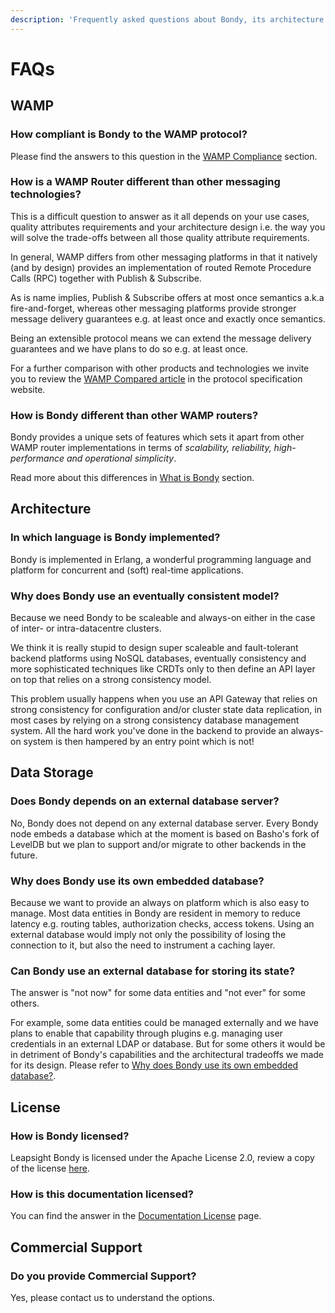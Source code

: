 ```yaml
---
description: 'Frequently asked questions about Bondy, its architecture and WAMP.'
---
```


# FAQs

## WAMP

### How compliant is Bondy to the WAMP protocol?

Please find the answers to this question in the [WAMP Compliance](reference/wamp-compliance/) section.

### How is a WAMP Router different than other messaging technologies?

This is a difficult question to answer as it all depends on your use cases, quality attributes requirements and your architecture design i.e. the way you will solve the trade-offs between all those quality attribute requirements.

In general, WAMP differs from other messaging platforms in that it natively \(and by design\) provides an implementation of routed Remote Procedure Calls \(RPC\) together with Publish & Subscribe.

As is name implies, Publish & Subscribe offers at most once semantics a.k.a fire-and-forget, whereas other messaging platforms provide stronger message delivery guarantees e.g. at least once and exactly once semantics.

Being an extensible protocol means we can extend the message delivery guarantees and we have plans to do so e.g. at least once.

For a further comparison with other products and technologies we invite you to review the [WAMP Compared article](https://wamp-proto.org/comparison.html) in the protocol specification website.

### How is Bondy different than other WAMP routers?

Bondy provides a unique sets of features which sets it apart from other WAMP router implementations in terms of _scalability, reliability, high-performance and operational simplicity_.

Read more about this differences in  [What is Bondy](overview/what-is-bondy.md) section.

## Architecture 

### In which language is Bondy implemented?

Bondy is implemented in Erlang, a wonderful programming language and platform for concurrent and \(soft\) real-time applications.

### Why does Bondy use an eventually consistent model?

Because we need Bondy to be scaleable and always-on either in the case of inter- or intra-datacentre clusters. 

We think it is really stupid to design super scaleable and fault-tolerant backend platforms using NoSQL databases, eventually consistency and more sophisticated techniques like CRDTs only to then define an API layer on top that relies on a strong consistency model. 

This problem usually happens when you use an API Gateway that relies on strong consistency for configuration and/or cluster state data replication,  in most cases by relying on a strong consistency database management system. All the hard work you've done in the backend to provide an always-on system is then hampered by an entry point which is not!

## Data Storage

### Does Bondy depends on an external database server?

No, Bondy does not depend on any external database server. Every Bondy node embeds a database which at the moment is based on Basho's fork of LevelDB but we plan to support and/or migrate to other backends in the future.

### Why does Bondy use its own embedded database?

Because we want to provide an always on platform which is also easy to manage. Most data entities in Bondy are resident in memory to reduce latency e.g. routing tables, authorization checks, access tokens. Using an external database would imply not only the possibility of losing the connection to it, but also the need to instrument a caching layer.

### Can Bondy use an external database for storing its state?

The answer is "not now" for some data entities and "not ever" for some others. 

For example, some data entities could be managed externally and we have plans to enable that capability through plugins e.g. managing user credentials in an external LDAP or database. But for some others it would be in detriment of Bondy's capabilities and the architectural tradeoffs we made for its design. Please refer to [Why does Bondy use its own embedded database?](faqs.md#why-does-bondy-use-its-own-embedded-database).

## License

### How is Bondy licensed?

Leapsight Bondy is licensed under the Apache License 2.0, review a copy of the license [here](https://gitlab.com/leapsight/bondy/blob/develop/LICENSE).

### How is this documentation licensed?

You can find the answer in the [Documentation License](documentation-license.md) page.

## Commercial Support

### Do you provide Commercial Support?

Yes, please contact us to understand the options.



